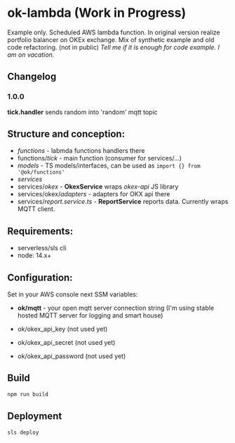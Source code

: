 # ok-lambda (Work in Progress)
Example only. Scheduled AWS lambda function. In original version realize portfolio balancer on OKEx exchange.
Mix of synthetic example and old code refactoring. (not in public)
*Tell me if it is enough for code example. I am on vacation.*

## Changelog

### 1.0.0

**tick.handler** sends random into 'random' mqtt topic



## Structure and conception:

- *functions* - labmda functions handlers there
- functions/*tick* - main function (consumer for services/...)
- *models* - TS models/interfaces, can be used as ```import {} from '@ok/functions'```
- *services*
- services/*okex* - **OkexService** wraps *okex-api* JS library
- services/okex/*adapters* - adapters for OKX api there
- services/*report.service.ts* - **ReportService** reports data. Currently wraps MQTT client.

## Requirements:

- serverless/sls cli
- node: 14.x+

## Configuration:

Set in your AWS console next SSM variables:

- **ok/mqtt** - your open mqtt server connection string (I'm using stable hosted MQTT server for logging and smart house) 

- ok/okex_api_key (not used yet)
- ok/okex_api_secret (not used yet)
- ok/okex_api_password (not used yet)

## Build

```bash
npm run build
```

## Deployment

```bash
sls deploy
```
